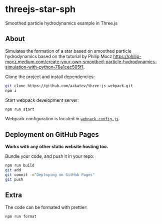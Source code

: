 # threejs-star-sph

Smoothed particle hydrodynamics example in Three.js

## About

Simulates the formation of a star based on smoothed particle hydrodynamics based on the 
tutorial by Philip Mocz https://philip-mocz.medium.com/create-your-own-smoothed-particle-hydrodynamics-simulation-with-python-76e1cec505f1.

Clone the project and install dependencies:

```bash
git clone https://github.com/aakatev/three-js-webpack.git
npm i
```

Start webpack development server:

```bash
npm run start
```

Webpack configuration is located in [`webpack.config.js`](webpack.config.js).

## Deployment on GitHub Pages

**Works with any other static website hosting too.**

Bundle your code, and push it in your repo:

```bash
npm run build
git add
git commit -m"Deploying on GitHub Pages"
git push
```

## Extra

The code can be formated with prettier:

```bash
npm run format
```